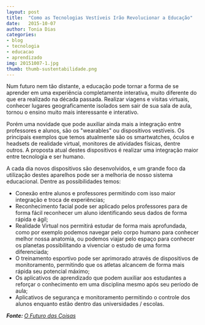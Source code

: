 ```yaml
---
layout: post
title:  "Como as Tecnologias Vestíveis Irão Revolucionar a Educação"
date:   2015-10-07
author: Tonia Dias
categories: 
- blog
- tecnologia
- educacao
- aprendizado
img: 20151007-1.jpg
thumb: thumb-sustentabilidade.png
---
```


Num futuro nem tão distante, a educação pode tornar a forma de se aprender em uma experiência completamente interativa, muito diferente do que era realizado na década passada. Realizar viagens e visitas virtuais, conhecer lugares geograficamente isolados sem sair de sua sala de aula, tornou o ensino muito mais interessante e interativo. <!--more-->

Porém uma novidade que pode auxiliar ainda mais a integração entre professores e alunos, são os "wearables" ou dispositivos vestíveis. Os principais exemplos que temos atualmente são os smartwatches, óculos e headsets de realidade virtual, monitores de atividades físicas, dentre outros. A proposta atual destes dispositivos é realizar uma integração maior entre tecnologia e ser humano. 

A cada dia novos dispositivos são desenvolvidos, e um grande foco da utilização destes aparelhos pode ser a melhoria de nosso sistema educacional. Dentre as possibilidades temos:

* Conexão entre alunos e professores permitindo com isso maior integração e troca de experiências;
* Reconhecimento facial pode ser aplicado pelos professores para de forma fácil reconhecer um aluno identificando seus dados de forma rápida e ágil;
* Realidade Virtual nos permitirá estudar de forma mais aprofundada, como por exemplo podemos navegar pelo corpo humano para conhecer melhor nossa anatomia, ou podemos viajar pelo espaço para conhecer os planetas possibilitando a vivenciar o estudo de uma forma diferenciada;
* O treinamento esportivo pode ser aprimorado através de dispositivos de monitoramento, permitindo que os atletas alcancem de forma mais rápida seu potencial máximo;
* Os aplicativos de aprendizado que podem auxiliar aos estudantes a reforçar o conhecimento em uma disciplina mesmo após seu período de aula;
* Aplicativos de segurança e monitoramento permitindo o controle dos alunos enquanto estão dentro das universidades / escolas.

<i><b>Fonte: </b><a href="http://ofuturodascoisas.com/como-as-tecnologias-vestiveis-irao-revolucionar-a-educacao/">O Futuro das Coisas</a></i>